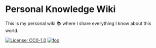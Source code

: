 
# Personal Knowledge Wiki

This is my personal wiki 📚 where I share everything I know about this world.

[![License: CC0-1.0](https://img.shields.io/badge/License-CC0%201.0-lightgrey.svg)](http://creativecommons.org/publicdomain/zero/1.0/) [![foo](https://img.shields.io/twitter/url/https/twitter.com/miwurster?label=%40miwurster&style=social)](https://twitter.com/miwurster)
